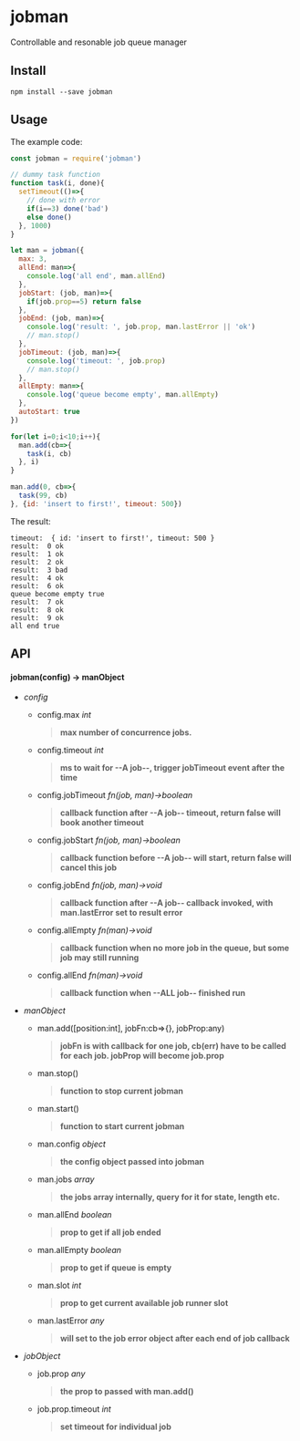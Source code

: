 # jobman
Controllable and resonable job queue manager

## Install

```
npm install --save jobman
```

## Usage

The example code:

```javascript
const jobman = require('jobman')

// dummy task function
function task(i, done){
  setTimeout(()=>{
    // done with error
    if(i==3) done('bad')
    else done()
  }, 1000)
}

let man = jobman({
  max: 3,
  allEnd: man=>{
    console.log('all end', man.allEnd)
  },
  jobStart: (job, man)=>{
    if(job.prop==5) return false
  },
  jobEnd: (job, man)=>{
    console.log('result: ', job.prop, man.lastError || 'ok')
    // man.stop()
  },
  jobTimeout: (job, man)=>{
    console.log('timeout: ', job.prop)
    // man.stop()
  },
  allEmpty: man=>{
    console.log('queue become empty', man.allEmpty)
  },
  autoStart: true
})

for(let i=0;i<10;i++){
  man.add(cb=>{
    task(i, cb)
  }, i)
}

man.add(0, cb=>{
  task(99, cb)
}, {id: 'insert to first!', timeout: 500})
```

The result:

```
timeout:  { id: 'insert to first!', timeout: 500 }
result:  0 ok
result:  1 ok
result:  2 ok
result:  3 bad
result:  4 ok
result:  6 ok
queue become empty true
result:  7 ok
result:  8 ok
result:  9 ok
all end true
```

## API

#### jobman(config) -> manObject

- *config*
  - config.max *int*
    > **max number of concurrence jobs.**
  - config.timeout *int*
    > **ms to wait for --A job--, trigger jobTimeout event after the time**
  - config.jobTimeout *fn(job, man)->boolean*
    > **callback function after --A job-- timeout, return false will book another timeout**
  - config.jobStart *fn(job, man)->boolean*
    > **callback function before --A job-- will start, return false will cancel this job**
  - config.jobEnd *fn(job, man)->void*
    > **callback function after --A job-- callback invoked, with man.lastError set to result error**
  - config.allEmpty *fn(man)->void*
    > **callback function when no more job in the queue, but some job may still running**
  - config.allEnd *fn(man)->void*
    > **callback function when --ALL job-- finished run**

- *manObject*
  - man.add([position:int], jobFn:cb=>{}, jobProp:any)
    > **jobFn is with callback for one job, cb(err) have to be called for each job. jobProp will become job.prop**
  - man.stop()
    > **function to stop current jobman**
  - man.start()
    > **function to start current jobman**
  - man.config *object*
    > **the config object passed into jobman**
  - man.jobs *array*
    > **the jobs array internally, query for it for state, length etc.**
  - man.allEnd *boolean*
    > **prop to get if all job ended**
  - man.allEmpty *boolean*
    > **prop to get if queue is empty**
  - man.slot *int*
    > **prop to get current available job runner slot**
  - man.lastError *any*
    > **will set to the job error object after each end of job callback**

- *jobObject*
  - job.prop *any*
    > **the prop to passed with man.add()**
  - job.prop.timeout *int*
    > **set timeout for individual job**

